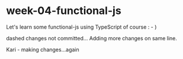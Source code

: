 # week-04-functional-js

Let's learn some functional-js using TypeScript of course : - )


dashed changes not committed... Adding more changes on same line.

Kari - making changes...again